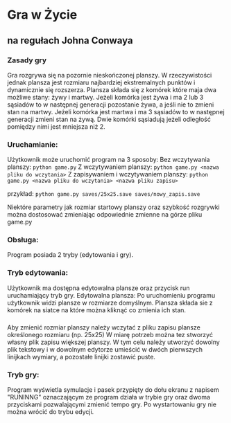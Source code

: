 # Gra w Życie
## na regułach Johna Conwaya

### Zasady gry
 Gra rozgrywa się na pozornie nieskończonej planszy. W rzeczywistości jednak plansza jest rozmiaru najbardziej ekstremalnych punktów i dynamicznie się rozszerza. Plansza składa się z komórek które maja dwa możliwe stany: żywy i martwy. 
 Jeżeli komórka jest żywa i ma 2 lub 3 sąsiadów to w następnej generacji pozostanie żywa, a jeśli nie to zmieni stan na martwy. 
 Jeżeli komórka jest martwa i ma 3 sąsiadów to w następnej generacji zmieni stan na żywą.
 Dwie komórki sąsiadują jeżeli odległość pomiędzy nimi jest mniejsza niż 2.

### Uruchamianie:
Użytkownik może uruchomić program na 3 sposoby:
Bez wczytywania planszy:
```python game.py```
Z wczytywaniem planszy:
```python game.py <nazwa pliku do wczytania>```
Z zapisywaniem i wczytywaniem planszy:
```python game.py <nazwa pliku do wczytania> <nazwa pliku zapisu>```

przykład:
```python game.py saves/25x25.save saves/nowy_zapis.save```

Niektóre parametry jak rozmiar startowy planszy oraz szybkość rozgrywki można dostosować zmieniając odpowiednie zmienne na górze pliku game.py

### Obsługa:
Program posiada 2 tryby (edytowania i gry).
### Tryb edytowania:
  Użytkownik ma dostępna edytowalna plansze oraz przycisk run uruchamiający tryb gry.
  Edytowalna plansza:
    Po uruchomieniu programu użytkownik widzi plansze w rozmiarze domyślnym. Plansza składa sie z komórek na siatce na które można kliknąć co zmienia ich stan.
  
###
Aby zmienić rozmiar planszy należy wczytać z pliku zapisu plansze określonego rozmiaru (np. 25x25)
W miarę potrzeb można tez stworzyć własny plik zapisu większej planszy. W tym celu należy utworzyć dowolny plik tekstowy i w dowolnym edytorze umieścić w dwóch pierwszych linijkach wymiary, a pozostałe linijki zostawić puste.
### Tryb gry:
  Program wyświetla symulacje i pasek przypięty do dołu ekranu z napisem "RUNINNG" oznaczającym ze program działa w trybie gry oraz dwoma przyciskami pozwalającymi zmienić tempo gry. Po wystartowaniu gry nie można wrócić do trybu edycji.
